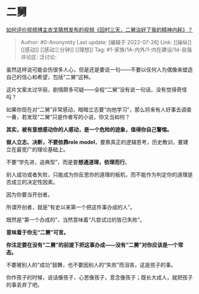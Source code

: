 # 二舅
[如何评价视频博主衣戈猜想发布的视频《回村三天，二舅治好了我的精神内耗》？](https://www.zhihu.com/question/545268208/answer/2592662532)

> Author: #0-Anonymity
> Last update: [编辑于 2022-07-26]
> Link: [[操纵]] [[感动]] [[感动三分钟]] [[理想]]
> Tag: #1-家族/1A-内外/1-内在建设/1d-自强
> 评论区:
> 泛讨论:

虽然这样说可能会伤很多人心，但是还是要说一句——不要以任何人为偶像来塑造自己的信心和希望，包括“二舅“这种。

这片文案太过华丽，剧情颇多可疑——全程“二舅”没有说一句话，没有觉得奇怪吗？

如果你现在对“二舅”非常感动，暗暗立志要“向他学习”，那么将来有人好事去调查一番，若发现“二舅”只是作者写的小说，你又当如何？

**其实，被有意想感动你的人感动，是一个危险的迹象，值得你自己警惕。**

**做人立志、决断，不要依靠role model**，要靠真正的逻辑思考，历史教训，要建立在最宽广的理论基础上。

不要“学先进，追典型”，而是要**想通道理，依理而行**。

别人成功或者失败，只能成为你反思你的道理的板机，而不能作为判定你的道理是否成立的决定性因素。

因为你要当开创者。

所谓开创者，就是“有史以来第一个把这件事办成的人”。

既然是“第一个办成的”，当然意味着“凡尝试过的皆已失败”。

**意味着于你无“二舅”可言。**

**你注定要在没有“二舅”的前提下把这事办成——没有“二舅”对你应该是一个常态。**

不要被别人的“成功“鼓舞，也不要因别人的“失败”而沮丧，这是孩子的事。

你作孩子的时候，说话像孩子，心思像孩子，意念像孩子；既长大成人，就把孩子的事丢弃了吧。
